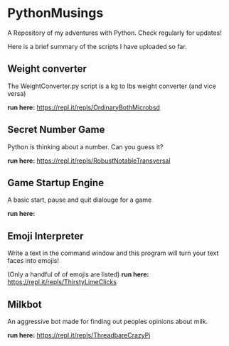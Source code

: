 # PythonMusings
A Repository of my adventures with Python. Check regularly for updates!

Here is a brief summary of the scripts I have uploaded so far. 

## Weight converter
The WeightConverter.py script is a kg to lbs weight converter (and vice versa)

__run here:__ https://repl.it/repls/OrdinaryBothMicrobsd
## Secret Number Game
Python is thinking about a number. Can you guess it?

__run here:__  https://repl.it/repls/RobustNotableTransversal
## Game Startup Engine

A basic start, pause and quit dialouge for a game

__run here:__
## Emoji Interpreter

Write a text in the command window and this program will turn your text faces into emojis!

(Only a handful of of emojis are listed)
__run here:__ https://repl.it/repls/ThirstyLimeClicks

## Milkbot

An aggressive bot made for finding out peoples opinions about milk.

__run here:__ https://repl.it/repls/ThreadbareCrazyPi
